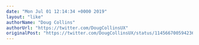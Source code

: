 ```yaml
---
date: "Mon Jul 01 12:14:34 +0000 2019"
layout: "like"
authorName: "Doug Collins"
authorUrl: "https://twitter.com/DougCollinsUX"
originalPost: "https://twitter.com/DougCollinsUX/status/1145667005942362112"
---
```

